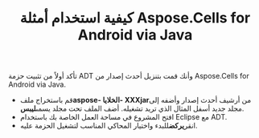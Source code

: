 ﻿---
title: كيفية استخدام أمثلة Aspose.Cells for Android via Java
type: docs
weight: 50
url: /ar/java/how-to-use-the-aspose-cells-for-android-via-java-examples/
---
تأكد أولاً من تثبيت حزمة ADT وأنك قمت بتنزيل أحدث إصدار من Aspose.Cells for Android via Java.

- قم باستخراج ملف**aspose- الخلايا- XXXjar**من أرشيف أحدث إصدار وأضفه إلى مجلد جديد أسفل المثال الذي تريد تشغيله. أضف الملف تحت مجلد يسمى**ليبس**.
- افتح المشروع في مساحة العمل الخاصة بك باستخدام Eclipse مع ADT.
- انقر**يركض**للبدء واختيار المحاكي المناسب لتشغيل الحزمة عليه.
